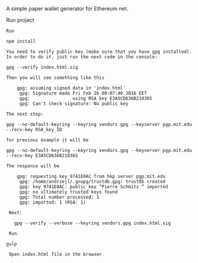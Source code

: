 
A simple paper wallet generator for Ethereum net.

 Run project

    Run

```
npm install
```

    You need to verify public key (make sure that you have gpg installed).
    In order to do it, just run the next code in the console:
```
gpg --verify index.html.sig
```


    Then you will see something like this

```
    gpg: assuming signed data in 'index.html'
     gpg: Signature made Fri Feb 26 08:07:40 2016 EET
     gpg:                using RSA key E3A5CD636B210365
     gpg: Can't check signature: No public key
```

    The next step:
```
gpg --no-default-keyring --keyring vendors.gpg --keyserver pgp.mit.edu --recv-key RSA_key_ID
```

    for previous example it will be
```
gpg --no-default-keyring --keyring vendors.gpg --keyserver pgp.mit.edu --recv-key E3A5CD636B210365
```

    The response will be

```
    gpg: requesting key 9741E8AC from hkp server pgp.mit.edu
     gpg: /home/andrzejl/.gnupg/trustdb.gpg: trustdb created
     gpg: key 9741E8AC: public key “Pierre Schmitz ” imported
     gpg: no ultimately trusted keys found
     gpg: Total number processed: 1
     gpg: imported: 1 (RSA: 1)
```

     Next:

```
   gpg --verify --verbose --keyring vendors.gpg index.html.sig
```


     Run

```
gulp
```

     Open index.html file in the browser


